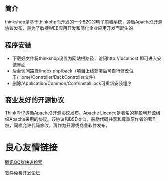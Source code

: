 ﻿## 简介

thinkshop是基于thinkphp而开发的一个B2C的电子商城系统，遵循Apache2开源协议发布，是为了敏捷WEB应用开发和简化企业应用开发而诞生的

## 程序安装

*  下载好文件将thinkshop设置为网站根路径，访问http://localhost 即可进入安装界面
*  后台访问路径/index.php/back（项目上线部署后可自行修改位于/Home/Controller/BackController文件）
*  删除/Application/Common/Conf/install.lock可重新安装程序

## 商业友好的开源协议

ThinkPHP遵循Apache2开源协议发布。Apache Licence是著名的非盈利开源组织Apache采用的协议。该协议和BSD类似，鼓励代码共享和尊重原作者的著作权，同样允许代码修改，再作为开源或商业软件发布。

 # 良心友情链接

[腾讯QQ群快速检索](http://u.720life.cn/s/8cf73f7c)

[软件免费开发论坛](http://u.720life.cn/s/bbb01dc0)